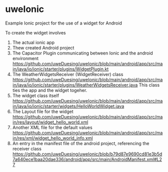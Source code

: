 # uweIonic
Example Ionic project for the use of a widget for Android


To create the widget involves

1. The actual ionic app
2. Thew created Android project
3. The Capacitor Plugin communicating between Ionic and the android environment https://github.com/uweDuesing/uweIonic/blob/main/android/app/src/main/java/io/ionic/starter/plugins/WidgetPlugin.kt
4. The WeatherWidgetsReceiver (WidgetReceiver) class https://github.com/uweDuesing/uweIonic/blob/main/android/app/src/main/java/io/ionic/starter/plugins/WeatherWidgetsReceiver.java This class ties the app and the widget togeher.
5. The widget class itself https://github.com/uweDuesing/uweIonic/blob/main/android/app/src/main/java/io/ionic/starter/widgets/HelloWorldWidget.java
6. The Layout file for the widget https://github.com/uweDuesing/uweIonic/blob/main/android/app/src/main/res/layout/widget_hello_world.xml
7. Another XML file for the default values https://github.com/uweDuesing/uweIonic/blob/main/android/app/src/main/res/xml/widget_hello_world_info.xml
8. An entry in the manifest file of the android project, referencing the receiver class https://github.com/uweDuesing/uweIonic/blob/b79d87e9690cd81e3b5d7a640ece1baa20dae336/android/app/src/main/AndroidManifest.xml#L27

